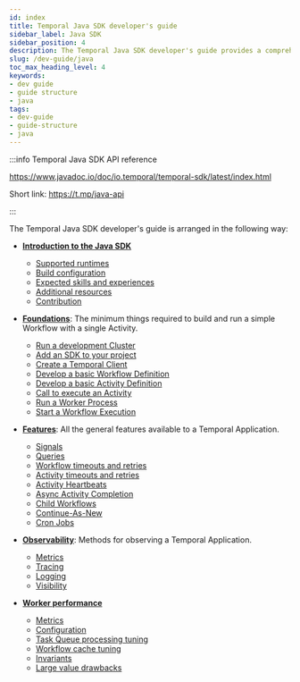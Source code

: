 ```yaml
---
id: index
title: Temporal Java SDK developer's guide
sidebar_label: Java SDK
sidebar_position: 4
description: The Temporal Java SDK developer's guide provides a comprehensive overview of the structures, primitives, and features used in Temporal Application development.
slug: /dev-guide/java
toc_max_heading_level: 4
keywords:
- dev guide
- guide structure
- java
tags:
- dev-guide
- guide-structure
- java
---
```


<!-- THIS FILE IS GENERATED. DO NOT EDIT THIS FILE DIRECTLY -->

:::info Temporal Java SDK API reference

https://www.javadoc.io/doc/io.temporal/temporal-sdk/latest/index.html

Short link: https://t.mp/java-api

:::

The Temporal Java SDK developer's guide is arranged in the following way:

- [**Introduction to the Java SDK**](/dev-guide/java/introduction#)

  - [Supported runtimes](/dev-guide/java/introduction#supported-runtimes)
  - [Build configuration](/dev-guide/java/introduction#build-configuration)
  - [Expected skills and experiences](/dev-guide/java/introduction#expected-skills-and-experiences)
  - [Additional resources](/dev-guide/java/introduction#additional-resources)
  - [Contribution](/dev-guide/java/introduction#contribution)

- [**Foundations**](/dev-guide/java/foundations#): The minimum things required to build and run a simple Workflow with a single Activity.

  - [Run a development Cluster](/dev-guide/java/foundations#run-a-dev-cluster)
  - [Add an SDK to your project](/dev-guide/java/foundations#add-your-sdk)
  - [Create a Temporal Client](/dev-guide/java/foundations#connect-to-a-cluster)
  - [Develop a basic Workflow Definition](/dev-guide/java/foundations#develop-workflows)
  - [Develop a basic Activity Definition](/dev-guide/java/foundations#develop-activities)
  - [Call to execute an Activity](/dev-guide/java/foundations#activity-execution)
  - [Run a Worker Process](/dev-guide/java/foundations#run-worker-processes)
  - [Start a Workflow Execution](/dev-guide/java/foundations#start-workflow-execution)

- [**Features**](/dev-guide/java/features): All the general features available to a Temporal Application.

  - [Signals](/dev-guide/java/features#signals)
  - [Queries](/dev-guide/java/features#queries)
  - [Workflow timeouts and retries](/dev-guide/java/features#workflow-timeouts)
  - [Activity timeouts and retries](/dev-guide/java/features#activity-timeouts)
  - [Activity Heartbeats](/dev-guide/java/features#activity-heartbeats)
  - [Async Activity Completion](/dev-guide/java/features#asynchronous-activity-completion)
  - [Child Workflows](/dev-guide/java/features#child-workflows)
  - [Continue-As-New](/dev-guide/java/features#continue-as-new)
  - [Cron Jobs](/dev-guide/java/features#temporal-cron-jobs)

- [**Observability**](/dev-guide/java/observability): Methods for observing a Temporal Application.

  - [Metrics](/dev-guide/java/observability#metrics)
  - [Tracing](/dev-guide/java/observability#tracing)
  - [Logging](/dev-guide/java/observability#logging)
  - [Visibility](/dev-guide/java/observability#visibility)

- [**Worker performance**](/dev-guide/worker-performance)

  - [Metrics](/dev-guide/worker-performance#metrics)
  - [Configuration](/dev-guide/worker-performance#configuration)
  - [Task Queue processing tuning](/dev-guide/worker-performance#task-queues-processing-tuning)
  - [Workflow cache tuning](/dev-guide/worker-performance#workflow-cache-tuning)
  - [Invariants](/dev-guide/worker-performance#invariants)
  - [Large value drawbacks](/dev-guide/worker-performance#drawbacks-of-putting-just-large-values-everywhere)
